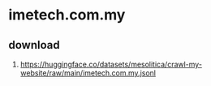 # imetech.com.my

## download

1. https://huggingface.co/datasets/mesolitica/crawl-my-website/raw/main/imetech.com.my.jsonl

